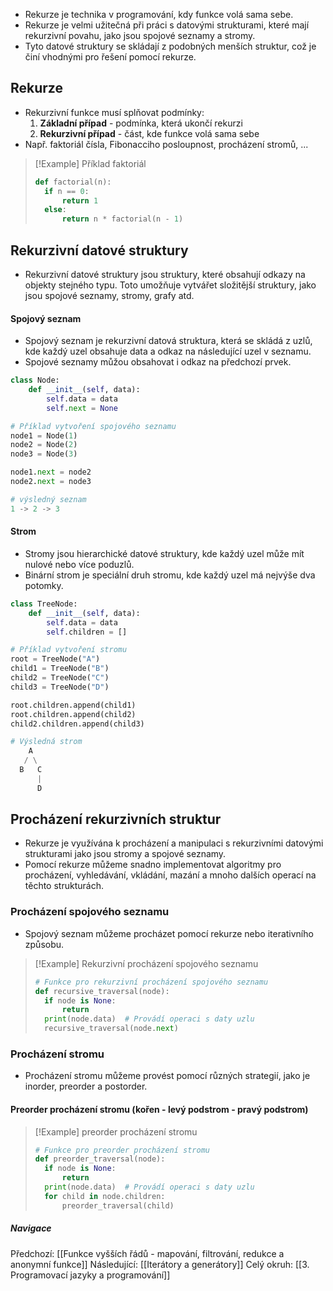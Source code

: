 - Rekurze je technika v programování, kdy funkce volá sama sebe.
- Rekurze je velmi užitečná při práci s datovými strukturami, které mají rekurzivní povahu, jako jsou spojové seznamy a stromy.
- Tyto datové struktury se skládají z podobných menších struktur, což je činí vhodnými pro řešení pomocí rekurze.

## Rekurze
- Rekurzivní funkce musí splňovat podmínky:
	1. **Základní případ** - podmínka, která ukončí rekurzi
	2. **Rekurzivní případ** - část, kde funkce volá sama sebe
- Např. faktoriál čísla, Fibonacciho posloupnost, procházení stromů, ...

>[!Example] Příklad faktoriál
>```Python
>def factorial(n):
> 	if n == 0:
> 		return 1
> 	else:
> 		return n * factorial(n - 1)
>```

## Rekurzivní datové struktury
- Rekurzivní datové struktury jsou struktury, které obsahují odkazy na objekty stejného typu. Toto umožňuje vytvářet složitější struktury, jako jsou spojové seznamy, stromy, grafy atd.

#### Spojový seznam
- Spojový seznam je rekurzivní datová struktura, která se skládá z uzlů, kde každý uzel obsahuje data a odkaz na následující uzel v seznamu.
- Spojové seznamy můžou obsahovat i odkaz na předchozí prvek.

```Python
class Node:
    def __init__(self, data):
        self.data = data
        self.next = None

# Příklad vytvoření spojového seznamu
node1 = Node(1)
node2 = Node(2)
node3 = Node(3)

node1.next = node2
node2.next = node3

# výsledný seznam
1 -> 2 -> 3
```

#### Strom
- Stromy jsou hierarchické datové struktury, kde každý uzel může mít nulové nebo více poduzlů.
- Binární strom je speciální druh stromu, kde každý uzel má nejvýše dva potomky.

```Python
class TreeNode:
    def __init__(self, data):
        self.data = data
        self.children = []

# Příklad vytvoření stromu
root = TreeNode("A")
child1 = TreeNode("B")
child2 = TreeNode("C")
child3 = TreeNode("D")

root.children.append(child1)
root.children.append(child2)
child2.children.append(child3)

# Výsledná strom
    A
   / \
  B   C
      |
      D

```

## Procházení rekurzivních struktur
- Rekurze je využívána k procházení a manipulaci s rekurzivními datovými strukturami jako jsou stromy a spojové seznamy. 
- Pomocí rekurze můžeme snadno implementovat algoritmy pro procházení, vyhledávání, vkládání, mazání a mnoho dalších operací na těchto strukturách.

### Procházení spojového seznamu
- Spojový seznam můžeme procházet pomocí rekurze nebo iterativního způsobu.

>[!Example] Rekurzivní procházení spojového seznamu
>```Python
># Funkce pro rekurzivní procházení spojového seznamu
>def recursive_traversal(node):
> 	if node is None:
> 		return
> 	print(node.data)  # Provádí operaci s daty uzlu
> 	recursive_traversal(node.next)
>```

### Procházení stromu

- Procházení stromu můžeme provést pomocí různých strategií, jako je inorder, preorder a postorder.

#### Preorder procházení stromu (kořen - levý podstrom - pravý podstrom)

>[!Example] preorder procházení stromu
>```Python
># Funkce pro preorder procházení stromu
>def preorder_traversal(node):
> 	if node is None:
> 		return
> 	print(node.data)  # Provádí operaci s daty uzlu
> 	for child in node.children:
> 		preorder_traversal(child)
>```

##### Navigace
Předchozí:  [[Funkce vyšších řádů - mapování, filtrování, redukce a anonymní funkce]]
Následující: [[Iterátory a generátory]]
Celý okruh: [[3. Programovací jazyky a programování]]